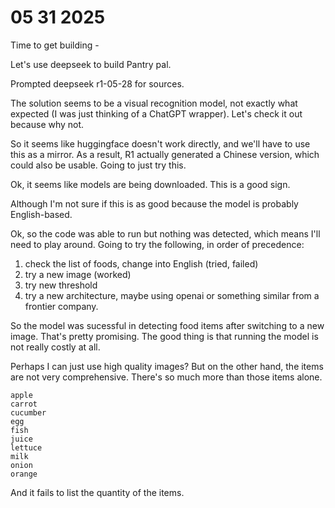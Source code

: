 # 05 31 2025

Time to get building - 

Let's use deepseek to build Pantry pal.

Prompted deepseek r1-05-28 for sources. 

The solution seems to be a visual recognition model, not exactly what expected (I was just thinking of a ChatGPT wrapper). Let's check it out because why not. 

So it seems like huggingface doesn't work directly, and we'll have to use this as a mirror. As a result, R1 actually generated a Chinese version, which could also be usable. Going to just try this.

Ok, it seems like models are being downloaded. This is a good sign. 

Although I'm not sure if this is as good because the model is probably English-based.
 
Ok, so the code was able to run but nothing was detected, which means I'll need to play around. Going to try the following, in order of precedence:

1. check the list of foods, change into English (tried, failed)
2. try a new image (worked)
3. try new threshold
3. try a new architecture, maybe using openai or something similar from a frontier company. 

So the model was sucessful in detecting food items after switching to a new image. That's pretty promising. The good thing is that running the model is not really costly at all. 

Perhaps I can just use high quality images? But on the other hand, the items are not very comprehensive. There's so much more than those items alone. 

```
apple
carrot
cucumber
egg
fish
juice
lettuce
milk
onion
orange
```

And it fails to list the quantity of the items.


